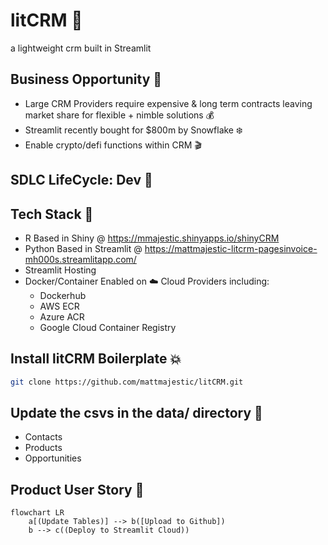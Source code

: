 # litCRM 🚀
a lightweight crm built in Streamlit

## Business Opportunity 💸
  -  Large CRM Providers require expensive & long term contracts leaving market share for flexible + nimble solutions 💰
  - Streamlit recently bought for $800m by Snowflake ❄️
  - Enable crypto/defi functions within CRM 🎬

## SDLC LifeCycle: Dev 🚝 

## Tech Stack 📡
- R Based in Shiny @ https://mmajestic.shinyapps.io/shinyCRM
- Python Based in Streamlit @ https://mattmajestic-litcrm-pagesinvoice-mh000s.streamlitapp.com/
- Streamlit Hosting
- Docker/Container Enabled on ☁️ Cloud Providers including:
  - Dockerhub
  - AWS ECR
  - Azure ACR
  - Google Cloud Container Registry

## Install litCRM Boilerplate 💥
```bash
git clone https://github.com/mattmajestic/litCRM.git
```

## Update the csvs in the data/ directory 📂
- Contacts
- Products
- Opportunities

## Product User Story 📕
```mermaid
flowchart LR
    a[(Update Tables)] --> b([Upload to Github])
    b --> c((Deploy to Streamlit Cloud))
 ```
